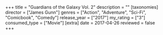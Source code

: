 +++
title = "Guardians of the Galaxy Vol. 2"
description = ""
[taxonomies]
director = ["James Gunn"] 
genres = ["Action", "Adventure", "Sci-Fi", "Comicbook", "Comedy"]
release_year = ["2017"]
my_rating = ["3"]
consumed_type = ["Movie"]
[extra]
date = 2017-04-26
reviewed = false
+++
